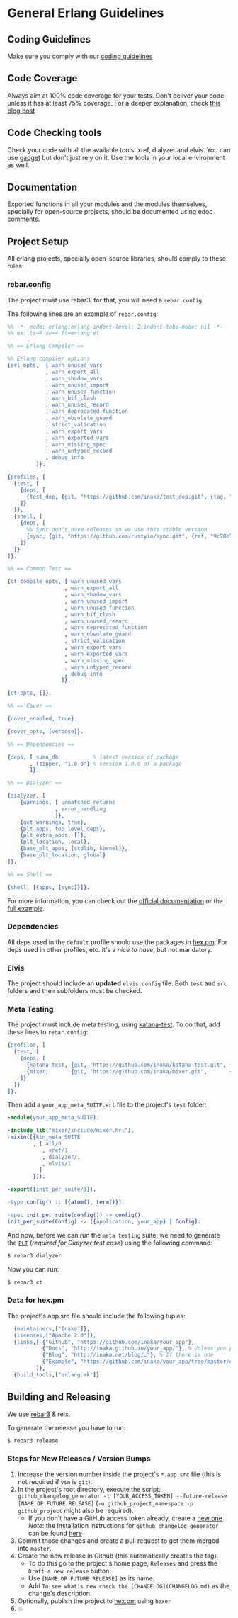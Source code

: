 # General Erlang Guidelines

## Coding Guidelines

 Make sure you comply with our [coding guidelines](http://github.com/inaka/erlang_guidelines)

## Code Coverage

 Always aim at 100% code coverage for your tests.
 Don't deliver your code unless it has at least 75% coverage.
 For a deeper explanation, check [this blog post](http://inaka.net/blog/2015/02/24/test-exceptions/)

## Code Checking tools

 Check your code with all the available tools: xref, dialyzer and elvis. You can use [gadget](http://gadget.inakalabs.com) but don't just rely on it. Use the tools in your local environment as well.

## Documentation

 Exported functions in all your modules and the modules themselves, specially for open-source projects, should be documented using edoc comments.

## Project Setup

All erlang projects, specially open-source libraries, should comply to these rules:

### rebar.config

The project must use rebar3, for that, you will need a `rebar.config`.

The following lines are an example of `rebar.config`:

```erlang
%% -*- mode: erlang;erlang-indent-level: 2;indent-tabs-mode: nil -*-
%% ex: ts=4 sw=4 ft=erlang et

%% == Erlang Compiler ==

%% Erlang compiler options
{erl_opts,  [ warn_unused_vars
            , warn_export_all
            , warn_shadow_vars
            , warn_unused_import
            , warn_unused_function
            , warn_bif_clash
            , warn_unused_record
            , warn_deprecated_function
            , warn_obsolete_guard
            , strict_validation
            , warn_export_vars
            , warn_exported_vars
            , warn_missing_spec
            , warn_untyped_record
            , debug_info
         ]}.

{profiles, [
  {test, [
    {deps, [
      {test_dep, {git, "https://github.com/inaka/test_dep.git", {tag, "0.0.1"}}}
    ]}
  ]},
  {shell, [
    {deps, [
      %% Sync don't have releases so we use this stable version
      {sync, {git, "https://github.com/rustyio/sync.git", {ref, "9c78e7b"}}}
    ]}
  ]}
]}.

%% == Common Test ==

{ct_compile_opts, [ warn_unused_vars
                  , warn_export_all
                  , warn_shadow_vars
                  , warn_unused_import
                  , warn_unused_function
                  , warn_bif_clash
                  , warn_unused_record
                  , warn_deprecated_function
                  , warn_obsolete_guard
                  , strict_validation
                  , warn_export_vars
                  , warn_exported_vars
                  , warn_missing_spec
                  , warn_untyped_record
                  , debug_info
                 ]}.

{ct_opts, []}.

%% == Cover ==

{cover_enabled, true}.

{cover_opts, [verbose]}.

%% == Dependencies ==

{deps, [ sumo_db           % latest version of package
       , {zipper, "1.0.0"} % version 1.0.0 of a package
       ]}.

%% == Dialyzer ==

{dialyzer, [
    {warnings, [ unmatched_returns
               , error_handling
               ]},
    {get_warnings, true},
    {plt_apps, top_level_deps},
    {plt_extra_apps, []},
    {plt_location, local},
    {base_plt_apps, [stdlib, kernel]},
    {base_plt_location, global}
]}.

%% == Shell ==

{shell, [{apps, [sync]}]}.

```

For more information, you can check out the [official documentation](https://www.rebar3.org/docs/) or the [full example](https://github.com/erlang/rebar3/blob/master/rebar.config.sample).

### Dependencies

All deps used in the `default` profile should use the packages in [hex.pm](http://hex.pm). For deps used in other profiles, etc. it's a _nice to have_, but not mandatory.

### Elvis

The project should include an **updated** `elvis.config` file. Both `test` and `src` folders and their subfolders must be checked.

### Meta Testing

The project must include meta testing, using [katana-test](http://github.com/inaka/katana-test).
To do that, add these lines to `rebar.config`:

```erlang
{profiles, [
  {test, [
    {deps, [
      {katana_test, {git, "https://github.com/inaka/katana-test.git", {tag, "THE MOST RECENT VERSION"}}},
      {mixer,       {git, "https://github.com/inaka/mixer.git",       {tag, "THE MOST RECENT VERSION"}}}
    ]}
  ]}
]}.
```

Then add a `your_app_meta_SUITE.erl` file to the project's `test` folder:

```erlang
-module(your_app_meta_SUITE).

-include_lib("mixer/include/mixer.hrl").
-mixin([{ktn_meta_SUITE
        , [ all/0
           , xref/1
           , dialyzer/1
           , elvis/1
          ]
        }]).

-export([init_per_suite/1]).

-type config() :: [{atom(), term()}].

-spec init_per_suite(config()) -> config().
init_per_suite(Config) -> [{application, your_app} | Config].
```

And now, before we can run the `meta testing` suite, we need to generate the [`PLT`](http://erlang.org/doc/apps/dialyzer/dialyzer_chapter.html#id59082) (*required for Dialyzer test case*) using the following command:

``` bash
$ rebar3 dialyzer
```

Now you can run:

``` bash
$ rebar3 ct
```

### Data for hex.pm

The project's app.src file should include the following tuples:

```erlang
  {maintainers,["Inaka"]},
  {licenses,["Apache 2.0"]},
  {links,[ {"Github", "https://github.com/inaka/your_app"},
           {"Docs", "http://inaka.github.io/your_app/"}, % Unless you publish the docs directly on hex.pm
           {"Blog", "http://inaka.net/blog/…"}, % If there is one
           {"Example", "https://github.com/inaka/your_app/tree/master/example"} % If there is one
         ]},
  {build_tools,["erlang.mk"]}
```

## Building and Releasing

  We use [rebar3](http://www.rebar3.org/) & relx.

  To generate the release you have to run:

  ``` bash
  $ rebar3 release
  ```

### Steps for New Releases / Version Bumps

   1. Increase the version number inside the project's `*.app.src` file (this is not required if `vsn` is `git`).
   2. In the project's root directory, execute the script:
   `github_changelog_generator -t [YOUR_ACCESS_TOKEN] --future-release [NAME OF FUTURE RELEASE]`
   (`-u github_project_namespace -p github_project` might also be required).
      * If you don't have a GitHub access token already, create a [new one](https://github.com/settings/tokens).
      *Note*: the Installation instructions for `github_changelog_generator` can be found
      [here](https://github.com/github-changelog-generator/github-changelog-generator#installation)
   3. Commit those changes and create a pull request to get them merged into `master`.
   4. Create the new release in Github (this automatically creates the tag).
      * To do this go to the project's home page, `Releases` and press the `Draft a new release` button.
      * Use `[NAME OF FUTURE RELEASE]` as its name.
      * Add `To see what's new check the [CHANGELOG](CHANGELOG.md)` as the change's description.
   5. Optionally, publish the project to [hex.pm](http://hex.pm) using `hexer`
   6. :boom:
